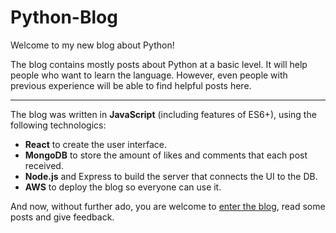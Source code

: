 # Python-Blog

Welcome to my new blog about Python!

The blog contains mostly posts about Python at a basic level.
It will help people who want to learn the language. 
However, even people with previous experience will be able to find helpful posts here.

---

The blog was written in **JavaScript** (including features of ES6+), using the following technologics:
* **React** to create the user interface.
* **MongoDB** to store the amount of likes and comments that each post received.
* **Node.js** and Express to build the server that connects the UI to the DB.
* **AWS** to deploy the blog so everyone can use it.

And now, without further ado, you are welcome to <a href="http://ec2-18-219-61-101.us-east-2.compute.amazonaws.com/"> enter the blog</a>, read some posts and give feedback.

